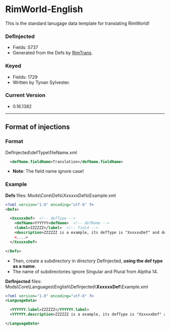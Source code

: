 # RimWorld-English

This is the standard lanugage data template for translating RimWorld!

### DefInjected

* Fields: 5737
* Generated from the Defs by [RimTrans](https://github.com/duduluu/RimTrans).

### Keyed

* Fields: 1729
* Written by Tynan Sylvester.

### Current Version

* 0.16.1382

----

## Format of injections

### Format

DefInjected\defType\fileName.xml

```xml
  <defName.fieldName>Translation</defName.fieldName>
```

* **Note**: The field name ignore case!

### Example

**Defs** files: Mods\Core\Defs\XxxxxxDefs\Example.xml

```xml
<?xml version="1.0" encoding="utf-8" ?>
<Defs>

  <XxxxxxDef>  <!-- defType -->
    <defName>YYYYYY<defName>  <!-- defName -->
    <label>ZZZZZZ</label>  <!-- field -->
    <description>ZZZZZZ is a example, its defType is "XxxxxxDef" and defName is "YYYYYY".</description>  <!-- field -->
    <....>
  </XxxxxxDef>

</Defs>
```

* Then, create a subdirectory in directory DefInjected, **using the def type as a name**.
* The name of subdirectories ignore Singular and Plural from Alptha 14.


**DefInjected** files: Mods\Core\Languages\English\DefInjected\\**XxxxxxDef**\\Example.xml

```xml
<?xml version="1.0" encoding="utf-8" ?>
<LanguageData>

  <YYYYYY.label>ZZZZZZ</YYYYYY.label>
  <YYYYYY.description>ZZZZZZ is a example, its defType is "XxxxxxDef" and defName is "YYYYYY".</YYYYYY.description>

</LanguageData>
```